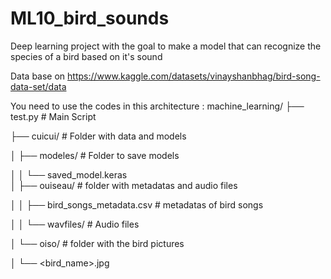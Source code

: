 # ML10_bird_sounds
Deep learning project with the goal to make a model that can recognize the species of a bird based on it's sound

Data base on https://www.kaggle.com/datasets/vinayshanbhag/bird-song-data-set/data

You need to use the codes in this architecture : 
machine_learning/
├── test.py                         # Main Script

├── cuicui/                         # Folder with data and models

│   ├── modeles/                    # Folder to save models

│   │   └── saved_model.keras       
│   ├── ouiseau/                    # folder with metadatas and audio files

│   │   ├── bird_songs_metadata.csv # metadatas of bird songs

│   │   └── wavfiles/               # Audio files

│   └── oiso/                       # folder with the bird pictures

│       └── <bird_name>.jpg         

